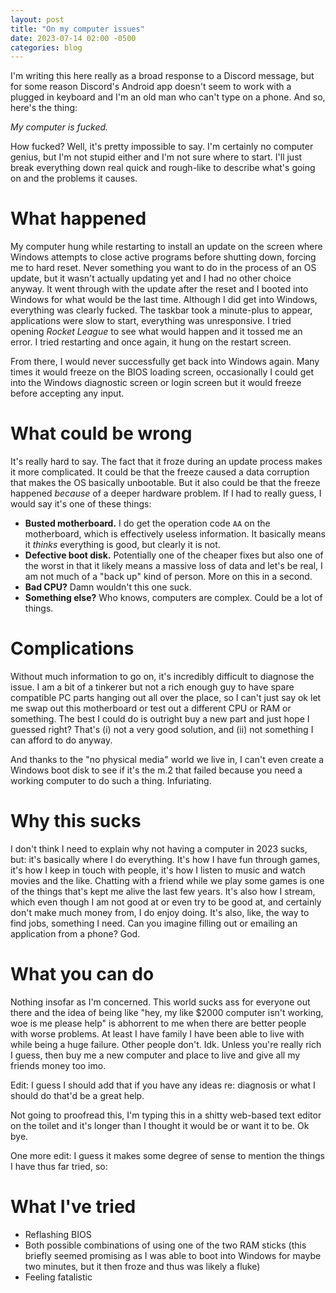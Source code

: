 ```yaml
---
layout: post
title: "On my computer issues"
date: 2023-07-14 02:00 -0500
categories: blog
---
```

I'm writing this here really as a broad response to a Discord message, but for some reason Discord's Android app doesn't seem to work with a plugged in keyboard and I'm an old man who can't type on a phone. And so, here's the thing:

_My computer is fucked._

How fucked? Well, it's pretty impossible to say. I'm certainly no computer genius, but I'm not stupid either and I'm not sure where to start. I'll just break everything down real quick and rough-like to describe what's going on and the problems it causes.

# What happened
My computer hung while restarting to install an update on the screen where Windows attempts to close active programs before shutting down, forcing me to hard reset. Never something you want to do in the process of an OS update, but it wasn't actually updating yet and I had no other choice anyway. It went through with the update after the reset and I booted into Windows for what would be the last time. Although I did get into Windows, everything was clearly fucked. The taskbar took a minute-plus to appear, applications were slow to start, everything was unresponsive. I tried opening _Rocket League_ to see what would happen and it tossed me an error. I tried restarting and once again, it hung on the restart screen.

From there, I would never successfully get back into Windows again. Many times it would freeze on the BIOS loading screen, occasionally I could get into the Windows diagnostic screen or login screen but it would freeze before accepting any input.

# What could be wrong
It's really hard to say. The fact that it froze during an update process makes it more complicated. It could be that the freeze caused a data corruption that makes the OS basically unbootable. But it also could be that the freeze happened _because_ of a deeper hardware problem. If I had to really guess, I would say it's one of these things:

- **Busted motherboard.** I do get the operation code `AA` on the motherboard, which is effectively useless information. It basically means it _thinks_ everything is good, but clearly it is not.
- **Defective boot disk.** Potentially one of the cheaper fixes but also one of the worst in that it likely means a massive loss of data and let's be real, I am not much of a "back up" kind of person. More on this in a second.
- **Bad CPU?** Damn wouldn't this one suck.
- **Something else?** Who knows, computers are complex. Could be a lot of things.

# Complications
Without much information to go on, it's incredibly difficult to diagnose the issue. I am a bit of a tinkerer but not a rich enough guy to have spare compatible PC parts hanging out all over the place, so I can't just say ok let me swap out this motherboard or test out a different CPU or RAM or something. The best I could do is outright buy a new part and just hope I guessed right? That's (i) not a very good solution, and (ii) not something I can afford to do anyway.

And thanks to the "no physical media" world we live in, I can't even create a Windows boot disk to see if it's the m.2 that failed because you need a working computer to do such a thing. Infuriating.

# Why this sucks
I don't think I need to explain why not having a computer in 2023 sucks, but: it's basically where I do everything. It's how I have fun through games, it's how I keep in touch with people, it's how I listen to music and watch movies and the like. Chatting with a friend while we play some games is one of the things that's kept me alive the last few years. It's also how I stream, which even though I am not good at or even try to be good at, and certainly don't make much money from, I do enjoy doing. It's also, like, the way to find jobs, something I need. Can you imagine filling out or emailing an application from a phone? God.

# What you can do
Nothing insofar as I'm concerned. This world sucks ass for everyone out there and the idea of being like "hey, my like $2000 computer isn't working, woe is me please help" is abhorrent to me when there are better people with worse problems. At least I have family I have been able to live with while being a huge failure. Other people don't. Idk. Unless you're really rich I guess, then buy me a new computer and place to live and give all my friends money too imo.

Edit: I guess I should add that if you have any ideas re: diagnosis or what I should do that'd be a great help.

Not going to proofread this, I'm typing this in a shitty web-based text editor on the toilet and it's longer than I thought it would be or want it to be. Ok bye.

One more edit: I guess it makes some degree of sense to mention the things I have thus far tried, so:

# What I've tried
- Reflashing BIOS
- Both possible combinations of using one of the two RAM sticks (this briefly seemed promising as I was able to boot into Windows for maybe two minutes, but it then froze and thus was likely a fluke)
- Feeling fatalistic
